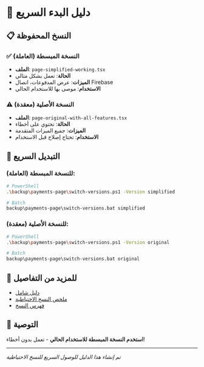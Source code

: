 # 🚀 دليل البدء السريع

## 📋 النسخ المحفوظة

### ✅ النسخة المبسطة (العاملة)
- **الملف**: `page-simplified-working.tsx`
- **الحالة**: تعمل بشكل مثالي
- **الميزات**: عرض المدفوعات، اتصال Firebase
- **الاستخدام**: موصى بها للاستخدام الحالي

### ⚠️ النسخة الأصلية (معقدة)
- **الملف**: `page-original-with-all-features.tsx`
- **الحالة**: تحتوي على أخطاء
- **الميزات**: جميع الميزات المتقدمة
- **الاستخدام**: تحتاج إصلاح قبل الاستخدام

## 🔄 التبديل السريع

### للنسخة المبسطة (العاملة):
```bash
# PowerShell
.\backup\payments-page\switch-versions.ps1 -Version simplified

# Batch
backup\payments-page\switch-versions.bat simplified
```

### للنسخة الأصلية (معقدة):
```bash
# PowerShell
.\backup\payments-page\switch-versions.ps1 -Version original

# Batch
backup\payments-page\switch-versions.bat original
```

## 📖 للمزيد من التفاصيل

- [دليل شامل](payments-page/README.md)
- [ملخص النسخ الاحتياطية](BACKUP_SUMMARY.md)
- [فهرس النسخ](index.md)

## 🎯 التوصية

**استخدم النسخة المبسطة للاستخدام الحالي** - تعمل بدون أخطاء!

---
*تم إنشاء هذا الدليل للوصول السريع للنسخ الاحتياطية*
